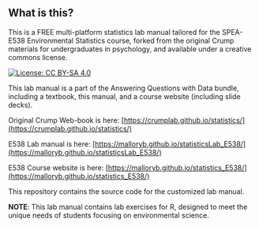 ## What is this?

This is a FREE multi-platform statistics lab manual tailored for the SPEA-E538 Environmental Statistics course, forked from the original Crump materials for undergraduates in psychology, and available under a creative commons license.

[![License: CC BY-SA 4.0](https://img.shields.io/badge/License-CC%20BY--SA%204.0-lightgrey.svg)](https://creativecommons.org/licenses/by-sa/4.0/)

This lab manual is a part of the Answering Questions with Data bundle, including a textbook, this manual, and a course website (including slide decks).

Original Crump Web-book is here: [https://crumplab.github.io/statistics/](https://crumplab.github.io/statistics/)

E538 Lab manual is here: [https://malloryb.github.io/statisticsLab_E538/](https://malloryb.github.io/statisticsLab_E538/)

E538 Course website is here: [https://malloryb.github.io/statistics_E538/](https://malloryb.github.io/statistics_E538/)

This repository contains the source code for the customized lab manual.

**NOTE**: This lab manual contains lab exercises for R, designed to meet the unique needs of students focusing on environmental science.

